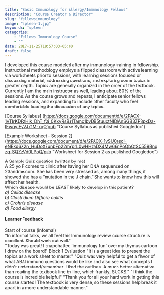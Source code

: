```yaml
---
title: "Basic Immunology for Allergy/Immunology Fellows"
description: "Course Creator & Director"
slug: "fellowsimmunology"
image: "spleen-1.jpg"
keywords: "spleen"
categories:
    - "Fellows Immunology Course"
    - ""
date: 2017-11-25T19:57:03-05:00
draft: false
---
```


I developed this course modeled after my immunology training in fellowship. Instructional methodology employs a flipped classroom with active learning via worksheets prior to sessions, with learning sessions focused on discussing material, addressing questions, and exploring some topics in greater depth. Topics are generally organized in the order of the textbook. Currently I am the main instructor as well, leading about 80% of the sessions. As the course grows and repeats, I anticipate senior fellows leading sessions, and expanding to include other faculty who feel comfortable leading the discussion of any topics.

[Course Syllabus] (https://docs.google.com/document/d/e/2PACX-1vTIrKDFzHik_DhT_f3i_0KxyRsBa1Tamc1byDB5tuuctNIDlAnSGB3ZPBpxDa-IFwqyIEyVJ71M-xqO/pub "Course Syllabus as published Googledoc")

[Example Worksheet - Session 2] (https://docs.google.com/document/d/e/2PACX-1vSU0ascI-eNEkd6X2n_HuDoXEunbFp22mYprL0wHHzaDX4Mw66nPoQbOtSQ559Bnqzq-SQZzVd0LPoQ/pub "Worksheet for Session 2 as published Googledoc")

A Sample Quiz question (written by me)  
  A 25 yo F comes to clinic after having her DNA sequenced on 23andme.com. She has been very stressed as, among many things, it showed she has a “mutation in the J chain.” She wants to know how this will affect her health.  
  Which disease would be LEAST likely to develop in this patient?  
  *a) Celiac disease  
  b) Clostridium Difficile colitis  
  c) Crohn’s disease  
  d) Food allergy*

#### Learner Feedback
Start of course (informal)  
  “In informal talks, we all feel this Immunology review course structure is excellent. Should work out well.”  
  “Today was great! I snapchatted 'immunology fun' over my thymus cartoon I drew on the board!"
  Block 1 Evaluation
  "It is a great idea to present the topics as a work sheet to master."
  "Quiz was very helpful to get a flavor of what ABAI immuno questions would be like and also see what concepts I didn't understand/remember. Liked the outlines. A much better alternative than reading the textbook line by line, which frankly, SUCKS."
  "I think the course is incredible helpful"
  "Thank you for all your hard work in getting this course started! The textbook is very dense, so these sessions help break it apart in a more understandable manner."
